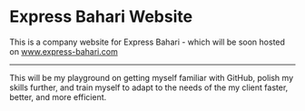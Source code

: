 # Express Bahari Website
This is a company website for Express Bahari - which will be soon hosted on www.express-bahari.com
- - -
This will be my playground on getting myself familiar with GitHub, polish my skills further, and train myself to adapt to the needs of the my client faster, better, and more efficient.
